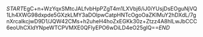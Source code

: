 $START$EgC+n+WzYqxSMtcJALfvbHpPZgT4m1LXVbj6/iJ0iYUsjDsEOguNjVQ1Lh4XWG98dxpde5GXzkLMY3aDOlpwCatpHNTcOgoOaZKlMuY2hDXdL/7gnXrcaIkcjwD9D1/JQW42CMs+h2uheH4hoZxEGKk30z+Ztzz4A8hlLwJbCCC6eoUhCXldYNpeWTCPVMXE0QFlyEPO6wDiLD4eO25glQ==$END$